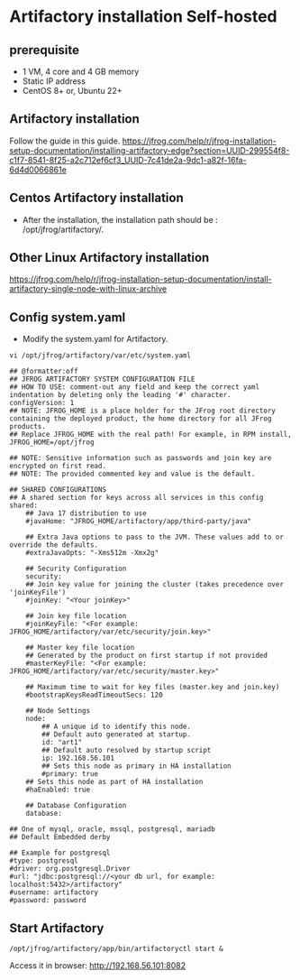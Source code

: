 #  Artifactory installation Self-hosted

## prerequisite
- 1 VM, 4 core and 4 GB memory
- Static IP address
- CentOS 8+ or, Ubuntu 22+
## Artifactory installation
Follow the guide in this guide.
https://jfrog.com/help/r/jfrog-installation-setup-documentation/installing-artifactory-edge?section=UUID-299554f8-c1f7-8541-8f25-a2c712ef6cf3_UUID-7c41de2a-9dc1-a82f-16fa-6d4d0066861e

## Centos Artifactory installation
- After the installation, the installation path should be : /opt/jfrog/artifactory/.

## Other Linux Artifactory installation
https://jfrog.com/help/r/jfrog-installation-setup-documentation/install-artifactory-single-node-with-linux-archive

## Config system.yaml
- Modify the system.yaml for Artifactory.
```
vi /opt/jfrog/artifactory/var/etc/system.yaml
```

```
## @formatter:off
## JFROG ARTIFACTORY SYSTEM CONFIGURATION FILE
## HOW TO USE: comment-out any field and keep the correct yaml indentation by deleting only the leading '#' character.
configVersion: 1
## NOTE: JFROG_HOME is a place holder for the JFrog root directory containing the deployed product, the home directory for all JFrog products.
## Replace JFROG_HOME with the real path! For example, in RPM install, JFROG_HOME=/opt/jfrog

## NOTE: Sensitive information such as passwords and join key are encrypted on first read.
## NOTE: The provided commented key and value is the default.

## SHARED CONFIGURATIONS
## A shared section for keys across all services in this config
shared:
    ## Java 17 distribution to use
    #javaHome: "JFROG_HOME/artifactory/app/third-party/java"

    ## Extra Java options to pass to the JVM. These values add to or override the defaults.
    #extraJavaOpts: "-Xms512m -Xmx2g"

    ## Security Configuration
    security:
    ## Join key value for joining the cluster (takes precedence over 'joinKeyFile')
    #joinKey: "<Your joinKey>"

    ## Join key file location
    #joinKeyFile: "<For example: JFROG_HOME/artifactory/var/etc/security/join.key>"

    ## Master key file location
    ## Generated by the product on first startup if not provided
    #masterKeyFile: "<For example: JFROG_HOME/artifactory/var/etc/security/master.key>"

    ## Maximum time to wait for key files (master.key and join.key)
    #bootstrapKeysReadTimeoutSecs: 120

    ## Node Settings
    node:
        ## A unique id to identify this node.
        ## Default auto generated at startup.
        id: "art1"
        ## Default auto resolved by startup script
        ip: 192.168.56.101
        ## Sets this node as primary in HA installation
        #primary: true
    ## Sets this node as part of HA installation
    #haEnabled: true

    ## Database Configuration
    database:

## One of mysql, oracle, mssql, postgresql, mariadb
## Default Embedded derby

## Example for postgresql
#type: postgresql
#driver: org.postgresql.Driver
#url: "jdbc:postgresql://<your db url, for example: localhost:5432>/artifactory"
#username: artifactory
#password: password
```

## Start Artifactory
```
/opt/jfrog/artifactory/app/bin/artifactoryctl start &
```
Access it in browser:
http://192.168.56.101:8082

